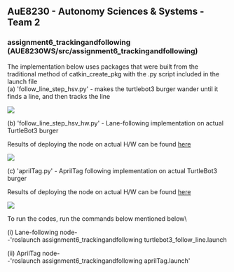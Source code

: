 ## AuE8230 - Autonomy Sciences & Systems - Team 2

### assignment6_trackingandfollowing (AUE8230WS/src/assignment6_trackingandfollowing)

The implementation below uses packages that were built from the traditional method of catkin_create_pkg with the .py script included in the launch file<br /> 
(a) 'follow_line_step_hsv.py' - makes the turtlebot3 burger wander until it finds a line, and then tracks the line

![](https://github.com/vasudevpurohit/AUE8230Spring22_Team2/blob/master/AUE8230_WS/src/assignment6_trackingandfollowing/videos/lineFollowing.gif)

(b) 'follow_line_step_hsv_hw.py' - Lane-following implementation on actual TurtleBot3 burger

Results of deploying the node on actual H/W can be found [here](https://drive.google.com/drive/folders/1fWwCdGmC59jA5oUrCSfM3Srx6M4Gqdbt)

![](https://github.com/vasudevpurohit/AUE8230Spring22_Team2/blob/master/AUE8230_WS/src/assignment6_trackingandfollowing/videos/lineFollowing_hw.gif)


(c) 'aprilTag.py' - AprilTag following implementation on actual TurtleBot3 burger

Results of deploying the node on actual H/W can be found [here](https://drive.google.com/drive/folders/1--Xq9xvodqCL1KsBRXHhZ6JZGmKQe2g9)

![](https://github.com/vasudevpurohit/AUE8230Spring22_Team2/blob/master/AUE8230_WS/src/assignment6_trackingandfollowing/videos/aprilTag_hw.gif)

To run the codes, run the commands below mentioned below\

(i) Lane-following node-\
-'roslaunch assignment6_trackingandfollowing turtlebot3_follow_line.launch

(ii) AprilTag node-\
-'roslaunch assignment6_trackingandfollowing aprilTag.launch'
